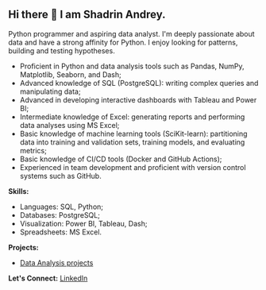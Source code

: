 ## Hi there 👋 I am Shadrin Andrey.

Python programmer and aspiring data analyst. I'm deeply passionate about data and have a strong affinity for Python. I enjoy looking for patterns, building and testing hypotheses.

- Proficient in Python and data analysis tools such as Pandas, NumPy, Matplotlib, Seaborn, and Dash;
- Advanced knowledge of SQL (PostgreSQL): writing complex queries and manipulating data;
- Advanced in developing interactive dashboards with Tableau and Power BI;
- Intermediate knowledge of Excel: generating reports and performing data analyses using MS Excel;
- Basic knowledge of machine learning tools (SciKit-learn): partitioning data into training and validation sets, training models, and evaluating metrics;
- Basic knowledge of CI/CD tools (Docker and GitHub Actions);
- Experienced in team development and proficient with version control systems such as GitHub.

**Skills:**
- Languages: SQL, Python;
- Databases: PostgreSQL;
- Visualization: Power BI, Tableau, Dash;
- Spreadsheets: MS Excel.

**Projects:**
- [Data Analysis projects](https://github.com/shdrn2402/data_analysis)

**Let's Connect:**
[LinkedIn](https://www.linkedin.com/in/andrey-shadrin-2402-da/)
